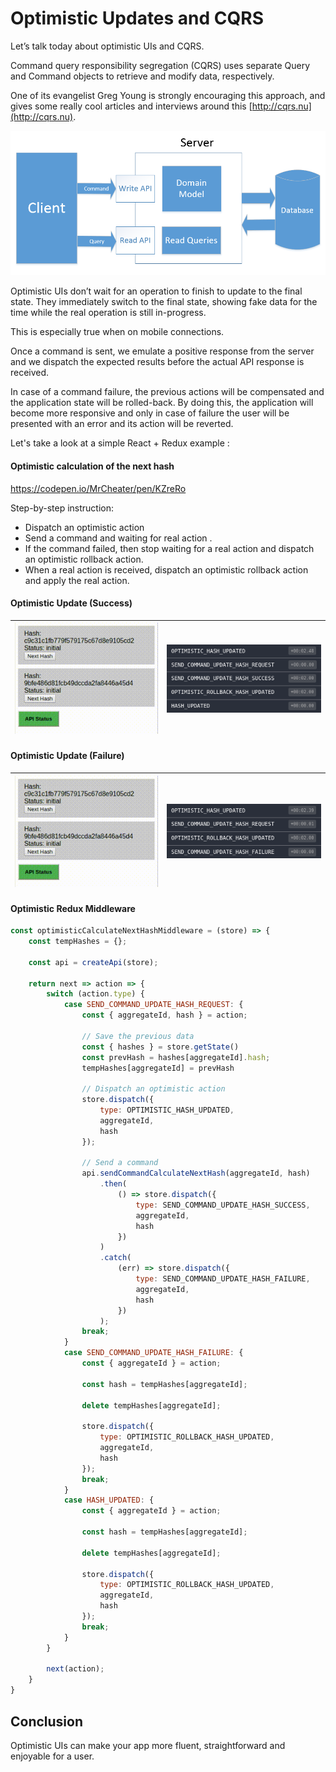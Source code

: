 # Optimistic Updates and CQRS

Let’s talk today about optimistic UIs and CQRS.

Command query responsibility segregation (CQRS) uses separate Query and Command objects to retrieve and modify data, respectively.

One of its evangelist Greg Young is strongly encouraging this approach, and gives some really cool articles and interviews around this [http://cqrs.nu](http://cqrs.nu).

 ![CQRS Pattern](img/cqsr_pattern.png) 

Optimistic UIs don’t wait for an operation to finish to update to the final state. They immediately switch to the final state, showing fake data for the time while the real operation is still in-progress.

This is especially true when on mobile connections.

Once a command is sent, we emulate a positive response from the server and we dispatch the expected results before the actual API response is received. 

In case of a command failure, the previous actions will be compensated and the application state will be rolled-back. By doing this, the application will become more responsive and only in case of failure the user will be presented with an error and its action will be reverted.

Let's take a look at a simple React + Redux example :

#### Optimistic calculation of the next hash

https://codepen.io/MrCheater/pen/KZreRo

Step-by-step instruction:

* Dispatch an optimistic action
* Send a command and waiting for real action .
* If the command failed, then stop waiting for a real action and dispatch an optimistic rollback action.
* When a real action is received, dispatch an optimistic rollback action and apply the real action.

#### Optimistic Update (Success)

| ![Optimistic Success Demo](img/optimistic-success.gif) | ![Optimistic Success Redux](img/optimistic-success-redux.png) |
|---|---|

#### Optimistic Update (Failure)

| ![Optimistic Failure](img/optimistic-failure.gif) | ![Optimistic Failure Redux](img/optimistic-failure-redux.png) |
|---|---|

#### Optimistic Redux Middleware
```js
const optimisticCalculateNextHashMiddleware = (store) => {
    const tempHashes = {};
    
    const api = createApi(store);
    
    return next => action => {
        switch (action.type) {
            case SEND_COMMAND_UPDATE_HASH_REQUEST: {
                const { aggregateId, hash } = action;
                
                // Save the previous data
                const { hashes } = store.getState()
                const prevHash = hashes[aggregateId].hash;
                tempHashes[aggregateId] = prevHash
               
                // Dispatch an optimistic action
                store.dispatch({
                    type: OPTIMISTIC_HASH_UPDATED,
                    aggregateId,
                    hash
                });
                
                // Send a command
                api.sendCommandCalculateNextHash(aggregateId, hash)
                    .then(
                        () => store.dispatch({
                            type: SEND_COMMAND_UPDATE_HASH_SUCCESS,
                            aggregateId,
                            hash
                        })
                    )
                    .catch(
                        (err) => store.dispatch({
                            type: SEND_COMMAND_UPDATE_HASH_FAILURE,
                            aggregateId,
                            hash
                        })
                    );             
                break;
            }
            case SEND_COMMAND_UPDATE_HASH_FAILURE: {
                const { aggregateId } = action;
                
                const hash = tempHashes[aggregateId];
                
                delete tempHashes[aggregateId];
                
                store.dispatch({
                    type: OPTIMISTIC_ROLLBACK_HASH_UPDATED,
                    aggregateId,
                    hash
                });
                break;
            }
            case HASH_UPDATED: {
                const { aggregateId } = action;
                
                const hash = tempHashes[aggregateId];
                
                delete tempHashes[aggregateId];
                
                store.dispatch({
                    type: OPTIMISTIC_ROLLBACK_HASH_UPDATED,
                    aggregateId,
                    hash
                });              
                break;
            }
        }
        
        next(action);
    }
}
```

## Conclusion

Optimistic UIs can make your app more fluent, straightforward and enjoyable for a user.

